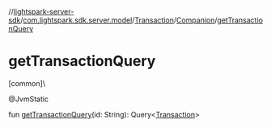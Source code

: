 //[lightspark-server-sdk](../../../../index.md)/[com.lightspark.sdk.server.model](../../index.md)/[Transaction](../index.md)/[Companion](index.md)/[getTransactionQuery](get-transaction-query.md)

# getTransactionQuery

[common]\

@JvmStatic

fun [getTransactionQuery](get-transaction-query.md)(id: String): Query&lt;[Transaction](../index.md)&gt;
